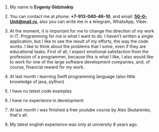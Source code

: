 1. My name is **Evgeniy Gidzinskiy**

2. You can contact me at phone: **+7-913-040-46-10**, and email: **50-G-Unit@mail.ru**,
also you can write me in a telegram, WhatsApp, Viber.

3. At the moment, it is important for me to change the direction of my work in IT.
Programming for me is what I want to do.
I haven't written a single application, but I like to see the result of my efforts, the way the code works.
I like to think about the problems that I solve, even if they are educational tasks.
First of all, I expect emotional satisfaction from the profession of a programmer,
because this is what I like, I also would like to work for one of the large software development companies,
and, of course, financial reward for my work.

4. At last month i learning Swift programming language (also little knowledge of java, python)

5. I have no latest code examples

6. I have no experience in development

7. At last month i was finished a free youtube course by Alex Skutarenko, that's all.

8. My latest english experience was only at university 8 years ago.

